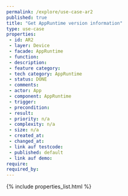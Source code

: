 ```yaml
---
permalink: /explore/use-case-ar2
published: true
title: "Get AppRuntime version information"
type: use-case
properties:
 - id: AR2
 - layer: Device
 - facade: AppRuntime
 - function: 
 - description: 
 - feature category: 
 - tech category: AppRuntime
 - status: DONE
 - comments: 
 - actor: App
 - component: AppRuntime
 - trigger: 
 - precondition: 
 - result: 
 - priority: n/a
 - complexity: n/a
 - size: n/a
 - created_at: 
 - changed_at: 
 - link auf testcode: 
 - published: default
 - link auf demo: 
require:
required_by:
---
```

{% include properties_list.html %}
